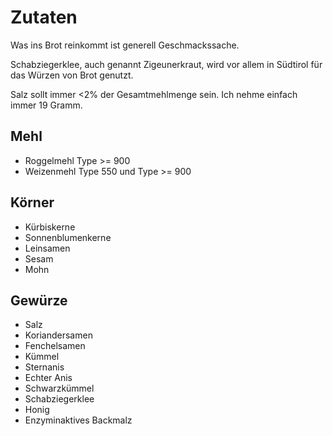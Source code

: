 # Zutaten

Was ins Brot reinkommt ist generell Geschmackssache.

Schabziegerklee, auch genannt Zigeunerkraut, wird vor allem in Südtirol für das Würzen von Brot genutzt.

Salz sollt immer <2% der Gesamtmehlmenge sein. Ich nehme einfach immer 19 Gramm.

## Mehl

- Roggelmehl Type >= 900
- Weizenmehl Type 550 und Type >= 900

## Körner

- Kürbiskerne
- Sonnenblumenkerne
- Leinsamen
- Sesam
- Mohn

## Gewürze

- Salz
- Koriandersamen
- Fenchelsamen
- Kümmel
- Sternanis
- Echter Anis
- Schwarzkümmel
- Schabziegerklee
- Honig
- Enzyminaktives Backmalz
